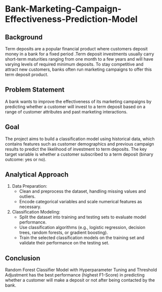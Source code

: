 # Bank-Marketing-Campaign-Effectiveness-Prediction-Model
## Background
Term deposits are a popular financial product where customers deposit money in a bank for a fixed period .Term deposit investments usually carry short-term maturities ranging from one month to a few years and will have varying levels of required minimum deposits. To stay competitive and attract new customers, banks often run marketing campaigns to offer this term deposit product.
## Problem Statement
A bank wants to improve the effectiveness of its marketing campaigns by predicting whether a customer will invest to a term deposit based on a range of customer attributes and past marketing interactions.
## Goal
The project aims to build a classification model using historical data, which contains features such as customer demographics and previous campaign results to predict the likelihood of investment to term deposits. The key target variable is whether a customer subscribed to a term deposit (binary outcome: yes or no).
## Analytical Approach
1. Data Preparation:
   - Clean and preprocess the dataset, handling missing values and outliers.
   - Encode categorical variables and scale numerical features as necessary.
2. Classification Modeling:
   - Split the dataset into training and testing sets to evaluate model performance.
   - Use classification algorithms (e.g., logistic regression, decision trees, random forests, or gradient boosting).
   - Train the selected classification models on the training set and validate their performance on the testing set.
## Conclusion
Random Forest Classifier Model with Hyperparameter Tuning and Threshold Adjustment has the best performance (highest F1-Score) in predicting whether a customer will make a deposit or not after being contacted by the bank.
